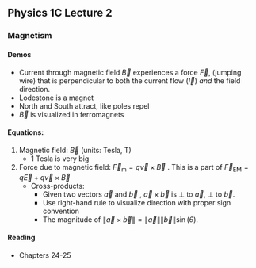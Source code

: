 ## Physics 1C Lecture 2

### Magnetism

#### Demos

- Current through magnetic field $\vec{B}$ experiences a force $\vec{F}$, (jumping wire) that is perpendicular to both the current flow ($\vec{I}$) _and_ the field direction.
- Lodestone is a magnet
- North and South attract, like poles repel
- $\vec{B}$ is visualized in ferromagnets

#### Equations:

1. Magnetic field: $\vec{B}$ (units: Tesla, T)
   - 1 Tesla is very big
2. Force due to magnetic field: $\vec{F}_{\text{m}} = q \vec{v} \times \vec{B}$ . This is a part of $\vec{F}_{\text{EM}} = q\vec{E} + q\vec{v} \times \vec{B}$
   - Cross-products:
     - Given two vectors $\vec{a}$ and $\vec{b}$ , $\vec{a} \times \vec{b}$ is $\perp$ to $\vec{a}$, $\perp$ to $\vec{b}$.
     - Use right-hand rule to visualize direction with proper sign convention
     - The magnitude of $\lVert\vec{a} \times \vec{b}\rVert = \lVert\vec{a}\rVert\lVert\vec{b}\rVert\sin(\theta)$.

#### Reading

- Chapters 24-25

